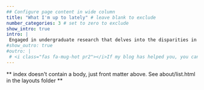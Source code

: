 ```yaml
---
## Configure page content in wide column
title: "What I'm up to lately" # leave blank to exclude
number_categories: 3 # set to zero to exclude
show_intro: true
intro: |
 Engaged in undergraduate research that delves into the disparities in public transportation across New York City. This study merges socio-economic theories with data analysis using R and elementary machine learning techniques to identify the key factors contributing to inequality in public transit.
#show_outro: true
#outro: |
 # <i class="fas fa-mug-hot pr2"></i>If my blog has helped you, you can [buy me a coffee](https://ko-fi.com/)!
---
```


** index doesn't contain a body, just front matter above.
See about/list.html in the layouts folder **
